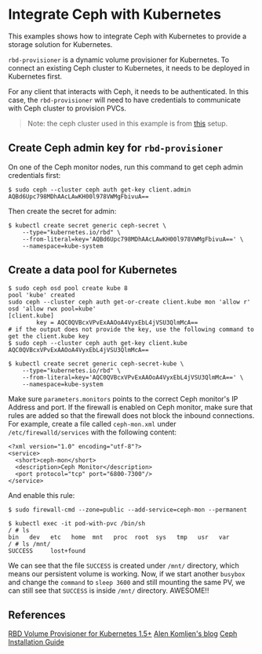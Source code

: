 # Integrate Ceph with Kubernetes

This examples shows how to integrate Ceph with Kubernetes to provide a storage solution for Kubernetes.

`rbd-provisioner` is a dynamic volume provisioner for Kubernetes. To connect an existing Ceph cluster to Kubernetes, it needs to be deployed in Kubernetes first.

For any client that interacts with Ceph, it needs to be authenticated. In this case, the `rbd-provisioner` will need to have credentials to communicate with Ceph cluster to provision PVCs.

> Note: the ceph cluster used in this example is from [this](https://github.com/shawnsong/ceph-handbook) setup.

## Create Ceph admin key for `rbd-provisioner`

On one of the Ceph monitor nodes, run this command to get ceph admin credentials first:
```shell
$ sudo ceph --cluster ceph auth get-key client.admin
AQBd6Upc798MDhAAcLAwKH00l978VWMgFbivuA==
```

Then create the secret for admin:
```shell
$ kubectl create secret generic ceph-secret \
    --type="kubernetes.io/rbd" \
    --from-literal=key='AQBd6Upc798MDhAAcLAwKH00l978VWMgFbivuA==' \
    --namespace=kube-system
```

## Create a data pool for Kubernetes

```shell
$ sudo ceph osd pool create kube 8
pool 'kube' created
sudo ceph --cluster ceph auth get-or-create client.kube mon 'allow r' osd 'allow rwx pool=kube'
[client.kube]
        key = AQC0QVBcxVPvExAAOoA4VyxEbL4jVSU3QlmMcA==
# if the output does not provide the key, use the following command to get the client.kube key
$ sudo ceph --cluster ceph auth get-key client.kube
AQC0QVBcxVPvExAAOoA4VyxEbL4jVSU3QlmMcA==
```

```shell
$ kubectl create secret generic ceph-secret-kube \
    --type="kubernetes.io/rbd" \
    --from-literal=key='AQC0QVBcxVPvExAAOoA4VyxEbL4jVSU3QlmMcA==' \
    --namespace=kube-system
```

Make sure `parameters.monitors` points to the correct Ceph monitor's IP Address and port. If the firewall is enabled on Ceph monitor, make sure that rules are added so that the firewall does not block the inbound connections. For example, create a file called `ceph-mon.xml` under `/etc/firewalld/services` with the following content:
```shell
<?xml version="1.0" encoding="utf-8"?>
<service>
  <short>ceph-mon</short>
  <description>Ceph Monitor</description>
  <port protocol="tcp" port="6800-7300"/>
</service>
```
And enable this rule:
```
$ sudo firewall-cmd --zone=public --add-service=ceph-mon --permanent
```

```shell
$ kubectl exec -it pod-with-pvc /bin/sh
/ # ls
bin   dev   etc   home  mnt   proc  root  sys   tmp   usr   var
/ # ls /mnt/
SUCCESS     lost+found
```

We can see that the file `SUCCESS` is created under `/mnt/` directory, which means our persistent volume is working. Now, if we start another `busybox` and change the `command` to `sleep 3600` and still mounting the same PV, we can still see that `SUCCESS` is inside `/mnt/` directory. AWESOME!!


## References
[RBD Volume Provisioner for Kubernetes 1.5+](https://github.com/kubernetes-incubator/external-storage/tree/master/ceph/rbd)
[Alen Komljen's blog](https://akomljen.com/using-existing-ceph-cluster-for-kubernetes-persistent-storage/)
[Ceph Installation Guide](http://docs.ceph.com/docs/master/start/)